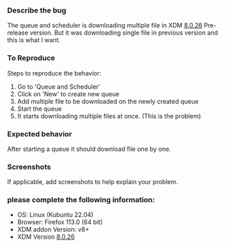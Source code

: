 ### **Describe the bug**
The queue and scheduler is downloading multiple file in XDM [8.0.26](https://github.com/subhra74/xdm/releases/tag/8.0.26) Pre-release version. But it was downloading single file in previous version and this is what I want.

### **To Reproduce**
Steps to reproduce the behavior:
1. Go to 'Queue and Scheduler'
2. Click on 'New' to create new queue
3. Add multiple file to be downloaded on the newly created queue
4. Start the queue
5. It starts downloading multiple files at once. (This is the problem)

### **Expected behavior**
After starting a queue it should download file one by one.

### **Screenshots**
If applicable, add screenshots to help explain your problem.

### **please complete the following information:**
 - OS: Linux (Kubuntu 22.04)
 - Browser: Firefox 113.0 (64 bit)
 - XDM addon Version: v8+
 - XDM Version [8.0.26](https://github.com/subhra74/xdm/releases/tag/8.0.26)

